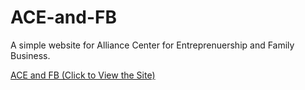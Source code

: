 # ACE-and-FB

A simple website for Alliance Center for Entreprenuership and Family Business.

<a href = "http://lvenki94.github.io/ACE-and-FB" target = "new">ACE and FB (Click to View the Site)</a>
